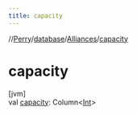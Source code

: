 ```yaml
---
title: capacity
---
```

//[Perry](../../../index.html)/[database](../index.html)/[Alliances](index.html)/[capacity](capacity.html)



# capacity



[jvm]\
val [capacity](capacity.html): Column<[Int](https://kotlinlang.org/api/latest/jvm/stdlib/kotlin/-int/index.html)>




